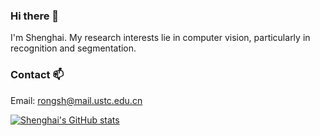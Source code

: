 ### Hi there 👋
I'm Shenghai. My research interests lie in computer vision, particularly in recognition and segmentation.

<!--
**ShenghaiRong/ShenghaiRong** is a ✨ _special_ ✨ repository because its `README.md` (this file) appears on your GitHub profile.

Here are some ideas to get you started:

- 🔭 I’m currently working on ...
- 🌱 I’m currently learning ...
- 👯 I’m looking to collaborate on ...
- 🤔 I’m looking for help with ...
- 💬 Ask me about ...
- 📫 How to reach me: ...
- 😄 Pronouns: ...
- ⚡ Fun fact: ...
-->

### Contact 📫
Email: rongsh@mail.ustc.edu.cn

<!-- ![Shenghai's GitHub stats](https://github-readme-stats.vercel.app/api?username=ShenghaiRong&show_icons=true&theme=tokyonight&show_icons=true) -->

[![Shenghai's GitHub stats](https://github-readme-stats.vercel.app/api?username=ShenghaiRong)](https://github.com/ShenghaiRong/github-readme-stats)
